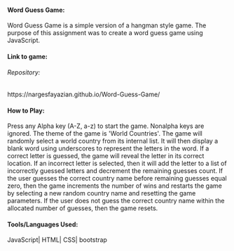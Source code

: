 <h4>Word Guess Game:</h4>
Word Guess Game is a simple version of a hangman style game. The purpose of this assignment was to create a word guess game using JavaScript.

<h4>Link to game:</h4>
<h6>Repository:</h6> https://nargesfayazian.github.io/Word-Guess-Game/

<h4>How to Play:</h4>

Press any Alpha key (A-Z, a-z) to start the game. Nonalpha keys are ignored. The theme of the game is 'World Countries'. The game will randomly select a world country from its internal list. It will then display a blank word using underscores to represent the letters in the word. 
If a correct letter is guessed, the game will reveal the letter in its correct location. If an incorrect letter is selected, then it will add the letter to a list of incorrectly guessed letters and decrement the remaining guesses count.
If the user guesses the correct country name before remaining guesses equal zero, then the game increments the number of wins and restarts the game by selecting a new random country name and resetting the game parameters.
If the user does not guess the correct country name within the allocated number of guesses, then the game resets.

<h4>Tools/Languages Used:</h4>
JavaScript|  
 HTML|
CSS|
bootstrap
